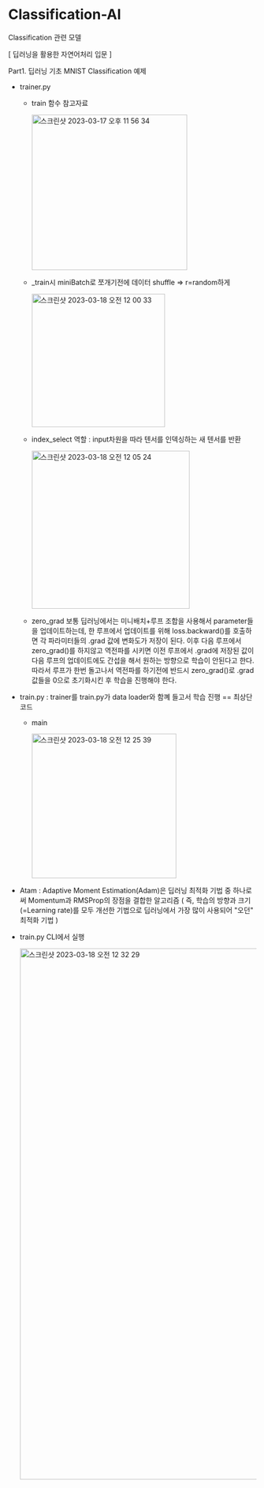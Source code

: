 # Classification-AI
Classification 관련 모델 

[ 딥러닝을 활용한 자연어처리 입문 ]

Part1. 딥러닝 기초
MNIST Classification 예제

* trainer.py
  - train 함수 참고자료
  
      <img width="315" alt="스크린샷 2023-03-17 오후 11 56 34" src="https://user-images.githubusercontent.com/84004919/225941220-6d95694b-e638-42be-a4ef-1065e6f83c90.png">
      
  - _train시 miniBatch로 쪼개기전에 데이터 shuffle => r=random하게 
  
    <img width="270" alt="스크린샷 2023-03-18 오전 12 00 33" src="https://user-images.githubusercontent.com/84004919/225942379-c5e4f8f5-ac2b-4ce2-a420-cd004b7b0eda.png">

  - index_select 역할 : input차원을 따라 텐서를 인덱싱하는 새 텐서를 반환
  
    <img width="320" alt="스크린샷 2023-03-18 오전 12 05 24" src="https://user-images.githubusercontent.com/84004919/225943505-2f7eef38-40ff-4936-8ca5-c0025a39e639.png">
    
  - zero_grad
    보통 딥러닝에서는 미니배치+루프 조합을 사용해서 parameter들을 업데이트하는데,
    한 루프에서 업데이트를 위해 loss.backward()를 호출하면 각 파라미터들의 .grad 값에 변화도가 저장이 된다.
    이후 다음 루프에서 zero_grad()를 하지않고 역전파를 시키면 이전 루프에서 .grad에 저장된 값이 다음 루프의 업데이트에도 간섭을 해서 원하는 방향으로 학습이 안된다고 한다.
    따라서 루프가 한번 돌고나서 역전파를 하기전에 반드시 zero_grad()로 .grad 값들을 0으로 초기화시킨 후 학습을 진행해야 한다.

* train.py : trainer를 train.py가 data loader와 함꼐 들고서 학습 진행 == 최상단 코드
  - main
  
    <img width="293" alt="스크린샷 2023-03-18 오전 12 25 39" src="https://user-images.githubusercontent.com/84004919/225948484-8d0e11e3-c5e0-4a96-a4a1-8984fe968a4d.png">

- Atam : Adaptive Moment Estimation(Adam)은 딥러닝 최적화 기법 중 하나로써 Momentum과 RMSProp의 장점을 결합한 알고리즘
  ( 즉, 학습의 방향과 크기(=Learning rate)를 모두 개선한 기법으로 딥러닝에서 가장 많이 사용되어 "오던" 최적화 기법 )
 
 
* train.py CLI에서 실행

  <img width="1076" alt="스크린샷 2023-03-18 오전 12 32 29" src="https://user-images.githubusercontent.com/84004919/225950209-b5f40a43-e834-4872-8171-6d10df9907d3.png">

